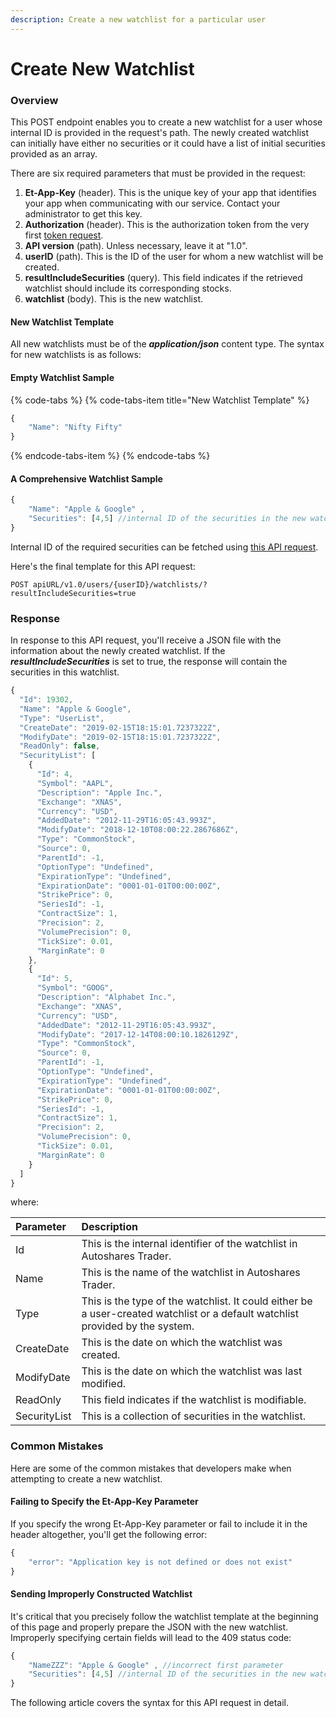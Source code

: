 ```yaml
---
description: Create a new watchlist for a particular user
---
```


# Create New Watchlist

### Overview

This POST endpoint enables you to create a new watchlist for a user whose internal ID is provided in the request's path. The newly created watchlist can initially have either no securities or it could have a list of initial securities provided as an array. 

There are six required parameters that must be provided in the request:

1. **Et-App-Key** \(header\). This is the unique key of your app that identifies your app when communicating with our service. Contact your administrator to get this key.
2. **Authorization** \(header\). This is the authorization token from the very first [token request](../../authentication/requesting-tokens/).
3. **API version** \(path\). Unless necessary, leave it at "1.0".
4. **userID** \(path\). This is the ID of the user for whom a new watchlist will be created.
5. **resultIncludeSecurities** \(query\). This field indicates if the retrieved watchlist should include its corresponding stocks.
6. **watchlist** \(body\). This is the new watchlist.

#### New Watchlist Template

All new watchlists must be of the _**application/json**_ content type. The syntax for new watchlists is as follows:

#### Empty Watchlist Sample

{% code-tabs %}
{% code-tabs-item title="New Watchlist Template" %}
```javascript
{
    "Name": "Nifty Fifty" 
}
```
{% endcode-tabs-item %}
{% endcode-tabs %}

#### A Comprehensive Watchlist Sample

```javascript
{
    "Name": "Apple & Google" ,
    "Securities": [4,5] //internal ID of the securities in the new watchlist
}
```

Internal ID of the required securities can be fetched using [this API request](../../securities/get-securitys-info-by-ticker/).

Here's the final template for this API request:

```text
POST apiURL/v1.0/users/{userID}/watchlists/?resultIncludeSecurities=true
```

### Response

In response to this API request, you'll receive a JSON file with the information about the newly created watchlist. If the _**resultIncludeSecurities**_ is set to true, the response will contain the securities in this watchlist.

```javascript
{
  "Id": 19302,
  "Name": "Apple & Google",
  "Type": "UserList",
  "CreateDate": "2019-02-15T18:15:01.7237322Z",
  "ModifyDate": "2019-02-15T18:15:01.7237322Z",
  "ReadOnly": false,
  "SecurityList": [
    {
      "Id": 4,
      "Symbol": "AAPL",
      "Description": "Apple Inc.",
      "Exchange": "XNAS",
      "Currency": "USD",
      "AddedDate": "2012-11-29T16:05:43.993Z",
      "ModifyDate": "2018-12-10T08:00:22.2867686Z",
      "Type": "CommonStock",
      "Source": 0,
      "ParentId": -1,
      "OptionType": "Undefined",
      "ExpirationType": "Undefined",
      "ExpirationDate": "0001-01-01T00:00:00Z",
      "StrikePrice": 0,
      "SeriesId": -1,
      "ContractSize": 1,
      "Precision": 2,
      "VolumePrecision": 0,
      "TickSize": 0.01,
      "MarginRate": 0
    },
    {
      "Id": 5,
      "Symbol": "GOOG",
      "Description": "Alphabet Inc.",
      "Exchange": "XNAS",
      "Currency": "USD",
      "AddedDate": "2012-11-29T16:05:43.993Z",
      "ModifyDate": "2017-12-14T08:00:10.1826129Z",
      "Type": "CommonStock",
      "Source": 0,
      "ParentId": -1,
      "OptionType": "Undefined",
      "ExpirationType": "Undefined",
      "ExpirationDate": "0001-01-01T00:00:00Z",
      "StrikePrice": 0,
      "SeriesId": -1,
      "ContractSize": 1,
      "Precision": 2,
      "VolumePrecision": 0,
      "TickSize": 0.01,
      "MarginRate": 0
    }
  ]
}
```

where:

| Parameter | Description |
| :--- | :--- |
| Id | This is the internal identifier of the watchlist in Autoshares Trader. |
| Name | This is the name of the watchlist in Autoshares Trader. |
| Type | This is the type of the watchlist. It could either be a user-created watchlist or a default watchlist provided by the system. |
| CreateDate | This is the date on which the watchlist was created. |
| ModifyDate | This is the date on which the watchlist was last modified. |
| ReadOnly | This field indicates if the watchlist is modifiable. |
| SecurityList | This is a collection of securities in the watchlist. |

### Common Mistakes

Here are some of the common mistakes that developers make when attempting to create a new watchlist.

#### Failing to Specify the Et-App-Key Parameter

If you specify the wrong Et-App-Key parameter or fail to include it in the header altogether, you'll get the following error:

```javascript
{
    "error": "Application key is not defined or does not exist"
}
```

#### Sending Improperly Constructed Watchlist

It's critical that you precisely follow the watchlist template at the beginning of this page and properly prepare the JSON with the new watchlist. Improperly specifying certain fields will lead to the 409 status code:

```javascript
{
    "NameZZZ": "Apple & Google" , //incorrect first parameter
    "Securities": [4,5] //internal ID of the securities in the new watchlist
}
```

The following article covers the syntax for this API request in detail.

